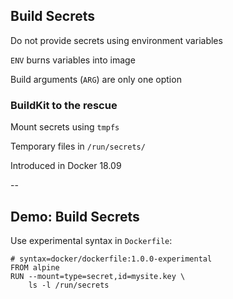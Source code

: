 ## Build Secrets

Do not provide secrets using environment variables

`ENV` burns variables into image

Build arguments (`ARG`) are only one option

### BuildKit to the rescue

Mount secrets using `tmpfs`

Temporary files in `/run/secrets/`

Introduced in Docker 18.09

--

## Demo: Build Secrets

Use experimental syntax in `Dockerfile`:

```plaintext
# syntax=docker/dockerfile:1.0.0-experimental
FROM alpine
RUN --mount=type=secret,id=mysite.key \
    ls -l /run/secrets
```

<!-- include: mount-0.command -->
